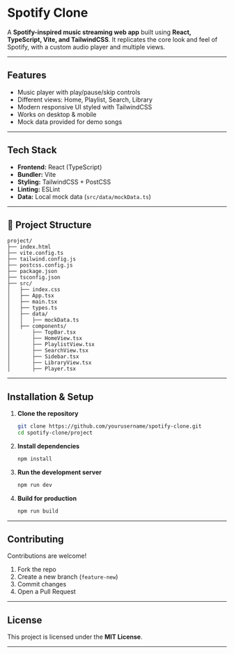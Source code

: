 
#  Spotify Clone

A **Spotify-inspired music streaming web app** built using **React, TypeScript, Vite, and TailwindCSS**.
It replicates the core look and feel of Spotify, with a custom audio player and multiple views.

---

## Features

*  Music player with play/pause/skip controls
*  Different views: Home, Playlist, Search, Library
*  Modern responsive UI styled with TailwindCSS
*  Works on desktop & mobile
*  Mock data provided for demo songs

---

##  Tech Stack

* **Frontend:** React (TypeScript)
* **Bundler:** Vite
* **Styling:** TailwindCSS + PostCSS
* **Linting:** ESLint
* **Data:** Local mock data (`src/data/mockData.ts`)

---

## 📂 Project Structure

```
project/
├── index.html
├── vite.config.ts
├── tailwind.config.js
├── postcss.config.js
├── package.json
├── tsconfig.json
├── src/
│   ├── index.css
│   ├── App.tsx
│   ├── main.tsx
│   ├── types.ts
│   ├── data/
│   │   ├── mockData.ts
│   ├── components/
│       ├── TopBar.tsx
│       ├── HomeView.tsx
│       ├── PlaylistView.tsx
│       ├── SearchView.tsx
│       ├── Sidebar.tsx
│       ├── LibraryView.tsx
│       ├── Player.tsx
```

---

##  Installation & Setup

1. **Clone the repository**

   ```bash
   git clone https://github.com/yourusername/spotify-clone.git
   cd spotify-clone/project
   ```

2. **Install dependencies**

   ```bash
   npm install
   ```

3. **Run the development server**

   ```bash
   npm run dev
   ```

4. **Build for production**

   ```bash
   npm run build
   ```

---

##  Contributing

Contributions are welcome!

1. Fork the repo
2. Create a new branch (`feature-new`)
3. Commit changes
4. Open a Pull Request

---

## License

This project is licensed under the **MIT License**.

---
